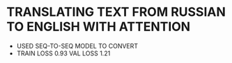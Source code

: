 # TRANSLATING TEXT FROM RUSSIAN TO ENGLISH WITH ATTENTION
- USED SEQ-TO-SEQ MODEL TO CONVERT
- TRAIN LOSS 0.93 VAL LOSS 1.21